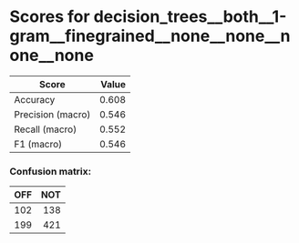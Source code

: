 # Scores for decision_trees__both__1-gram__finegrained__none__none__none__none
|      Score      |Value|
|-----------------|----:|
|Accuracy         |0.608|
|Precision (macro)|0.546|
|Recall (macro)   |0.552|
|F1 (macro)       |0.546|

### Confusion matrix:
|OFF|NOT|
|--:|--:|
|102|138|
|199|421|
